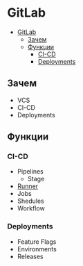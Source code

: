 # GitLab

- [GitLab](#gitlab)
	- [Зачем](#зачем)
	- [Функции](#функции)
		- [CI-CD](#ci-cd)
		- [Deployments](#deployments)

## Зачем

- VCS
- CI-CD
- Deployments

## Функции

### CI-CD

- Pipelines
  - Stage
- [Runner](https://habr.com/ru/companies/agima/articles/779028/)
- Jobs
- Shedules
- Workflow

### Deployments

- Feature Flags
- Environments
- Releases

